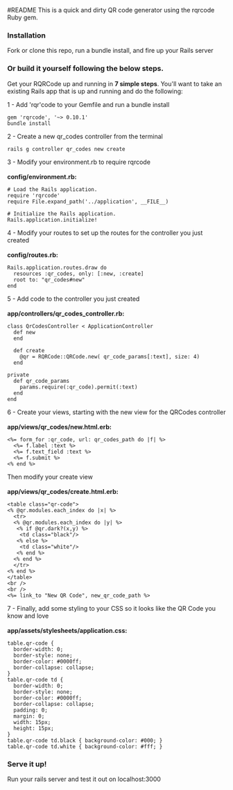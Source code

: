 #README
This is a quick and dirty QR code generator using the rqrcode Ruby gem.

### Installation
Fork or clone this repo, run a bundle install, and fire up your Rails server

### Or build it yourself following the below steps.


Get your RQRCode up and running in **7 simple steps**. You'll want to take an existing Rails app that is up and running and do the following:

1 - Add 'rqr'code to your Gemfile and run a bundle install

```
gem 'rqrcode', '~> 0.10.1'
bundle install
```

2 - Create a new qr_codes controller from the terminal

```
rails g controller qr_codes new create
```

3 - Modify your environment.rb to require rqrcode <br /> 
<br />
  **config/environment.rb:**

```
# Load the Rails application.
require 'rqrcode'
require File.expand_path('../application', __FILE__)

# Initialize the Rails application.
Rails.application.initialize!
```

4 - Modify your routes to set up the routes for the controller you just created <br /><br />
  **config/routes.rb:**
```
Rails.application.routes.draw do
  resources :qr_codes, only: [:new, :create]
  root to: "qr_codes#new"
end
```

5 - Add code to the controller you just created <br /><br />
  **app/controllers/qr_codes_controller.rb:**
```
class QrCodesController < ApplicationController
  def new
  end

  def create
    @qr = RQRCode::QRCode.new( qr_code_params[:text], size: 4)
  end

private
  def qr_code_params
    params.require(:qr_code).permit(:text)
  end
end
```

6 - Create your views, starting with the new view for the QRCodes controller <br /><br />
  **app/views/qr_codes/new.html.erb:**

```
<%= form_for :qr_code, url: qr_codes_path do |f| %>
  <%= f.label :text %>
  <%= f.text_field :text %>
  <%= f.submit %>
<% end %>
```

Then modify your create view <br /><br />
  **app/views/qr_codes/create.html.erb:**
```
<table class="qr-code">
<% @qr.modules.each_index do |x| %>
  <tr>
  <% @qr.modules.each_index do |y| %>
   <% if @qr.dark?(x,y) %>
    <td class="black"/>
   <% else %>
    <td class="white"/>
   <% end %>
  <% end %>
  </tr>
<% end %>
</table>
<br />
<br />
<%= link_to "New QR Code", new_qr_code_path %>
```

7 - Finally, add some styling to your CSS so it looks like the QR Code you know and love <br /><br />
  **app/assets/stylesheets/application.css:**
```
table.qr-code {
  border-width: 0;
  border-style: none;
  border-color: #0000ff;
  border-collapse: collapse;
}
table.qr-code td {
  border-width: 0;
  border-style: none;
  border-color: #0000ff;
  border-collapse: collapse;
  padding: 0;
  margin: 0;
  width: 15px;
  height: 15px;
}
table.qr-code td.black { background-color: #000; }
table.qr-code td.white { background-color: #fff; }
```

### Serve it up! 
Run your rails server and test it out on localhost:3000
